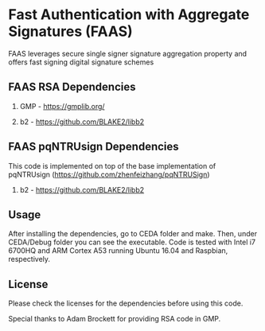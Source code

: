 # Fast Authentication with Aggregate Signatures (FAAS)

FAAS leverages secure single signer signature aggregation property and offers fast signing digital signature schemes

## FAAS RSA Dependencies

1. GMP - https://gmplib.org/

2. b2 - https://github.com/BLAKE2/libb2

## FAAS pqNTRUsign Dependencies

This code is implemented on top of the base implementation of pqNTRUsign (https://github.com/zhenfeizhang/pqNTRUSign)

1. b2 - https://github.com/BLAKE2/libb2

## Usage

After installing the dependencies, go to CEDA folder and make. Then, under CEDA/Debug folder you can see the executable. Code is tested with Intel i7 6700HQ and ARM Cortex A53 running Ubuntu 16.04 and Raspbian, respectively.

## License

Please check the licenses for the dependencies before using this code.

Special thanks to Adam Brockett for providing RSA code in GMP.




